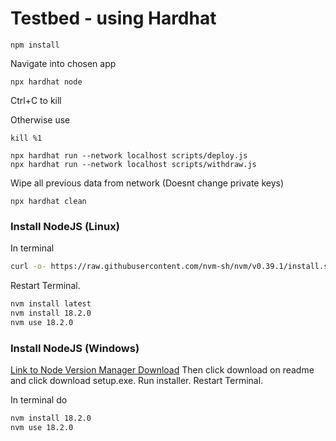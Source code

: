 # Testbed - using Hardhat

```
npm install
```
Navigate into chosen app

```
npx hardhat node
```
Ctrl+C to kill

Otherwise use
```
kill %1
```


```
npx hardhat run --network localhost scripts/deploy.js
npx hardhat run --network localhost scripts/withdraw.js
```


Wipe all previous data from network (Doesnt change private keys)
```
npx hardhat clean
```

### Install NodeJS (Linux)
In terminal
```bash
curl -o- https://raw.githubusercontent.com/nvm-sh/nvm/v0.39.1/install.sh | bash
```
Restart Terminal.
```bash
nvm install latest
nvm install 18.2.0
nvm use 18.2.0
```

### Install NodeJS (Windows)
[Link to Node Version Manager Download](https://github.com/coreybutler/nvm-windows#readme)
Then click download on readme and click download setup.exe. Run installer. Restart Terminal.

In terminal do
```bash
nvm install 18.2.0
nvm use 18.2.0
```
